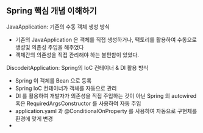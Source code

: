 ## Spring 핵심 개념 이해하기

JavaApplication: 기존의 수동 객체 생성 방식

- 기존의 JavaApplication 은 객체를 직접 생성하거나, 팩토리를 활용하여 수동으로 생성및 의존성 주입을 해주었다
- 객체간의 의존성을 직접 관리해야 하는 불편함이 있었다. 

DiscodeitApplication: Spring의 IoC 컨테이너 & DI 활용 방식

- Spring 이 객체를 Bean 으로 등록
- Spring IoC 컨테이너가 객체를 자동으로 관리
- DI 를 활용하여 개발자가 의존성을 직접 주입하는 것이 아닌 Spring 의 autowired 혹은 RequiredArgsConstructor 를 사용하여 자동 주입
- application.yaml 과 @ConditionalOnProperty 를 사용하여 자동으로 구현체를 환경에 맞게 변경
- 

